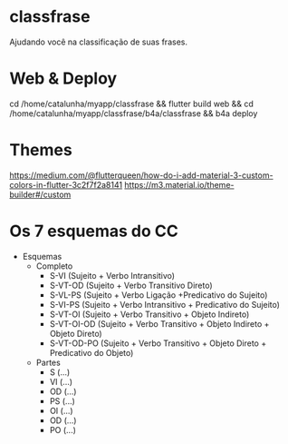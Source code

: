 # classfrase

Ajudando você na classificação de suas frases.

# Web & Deploy

cd /home/catalunha/myapp/classfrase && flutter build web && cd /home/catalunha/myapp/classfrase/b4a/classfrase && b4a deploy

# Themes
https://medium.com/@flutterqueen/how-do-i-add-material-3-custom-colors-in-flutter-3c2f7f2a8141
https://m3.material.io/theme-builder#/custom


# Os 7 esquemas do CC
* Esquemas
  * Completo
    * S-VI (Sujeito + Verbo Intransitivo) 
    * S-VT-OD (Sujeito + Verbo Transitivo Direto) 
    * S-VL-PS (Sujeito + Verbo Ligação +Predicativo do Sujeito) 
    * S-VI-PS (Sujeito + Verbo Intransitivo + Predicativo do Sujeito)
    * S-VT-OI (Sujeito + Verbo Transitivo + Objeto Indireto) 
    * S-VT-OI-OD (Sujeito + Verbo Transitivo + Objeto Indireto + Objeto Direto)
    * S-VT-OD-PO (Sujeito + Verbo Transitivo + Objeto Direto + Predicativo do Objeto)
  * Partes
    * S (...)
    * VI (...)
    * OD (...)
    * PS (...)
    * OI (...)
    * OD (...)
    * PO (...)
